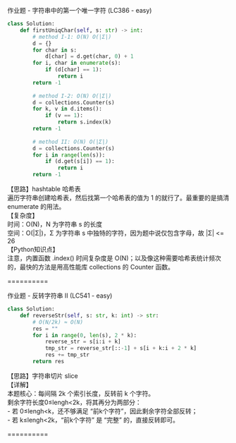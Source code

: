 作业题 - 字符串中的第一个唯一字符 (LC386 - easy)
```python
class Solution:
    def firstUniqChar(self, s: str) -> int:
        # method I-1: O(N) O(|Σ|)
        d = {}
        for char in s:
            d[char] = d.get(char, 0) + 1
        for i, char in enumerate(s):
            if (d[char] == 1):
                return i
        return -1
    
        # method I-2: O(N) O(|Σ|)
        d = collections.Counter(s)
        for k, v in d.items():
            if (v == 1):
                return s.index(k)
        return -1
    
        # method II: O(N) O(|Σ|)
        d = collections.Counter(s)
        for i in range(len(s)):
            if (d.get(s[i]) == 1):
                return i
        return -1
```
【思路】hashtable 哈希表  
遍历字符串创建哈希表，然后找第一个哈希表的值为 1 的就行了。最重要的是搞清 enumerate 的用法。  
【复杂度】  
时间：O(N)，N 为字符串 s 的长度  
空间：O(|Σ|)，Σ 为字符串 s 中独特的字符，因为题中说仅包含字母，故 |Σ| <= 26  
【Python知识点】  
注意，内置函数 .index() 时间复杂度是 O(N)；以及像这种需要哈希表统计频次的，最快的方法是用高性能库 collections 的 Counter 函数。  

==========  

作业题 - 反转字符串 II (LC541 - easy)
```python
class Solution:
    def reverseStr(self, s: str, k: int) -> str:
        # O(N/2k) ≈ O(N)
        res = ""
        for i in range(0, len(s), 2 * k):
            reverse_str = s[i:i + k]
            tmp_str = reverse_str[::-1] + s[i + k:i + 2 * k]
            res += tmp_str
        return res
```
【思路】字符串切片 slice  
【详解】  
本题核心：每间隔 2k 个索引长度，反转前 k 个字符。  
剩余字符长度0≤lengh<2k，将其再分为两部分：  
    - 若 0≤lengh<k，还不够满足 “前k个字符”，因此剩余字符全部反转；  
    - 若 k≤lengh<2k，“前k个字符” 是 “完整” 的，直接反转即可。  

==========  


